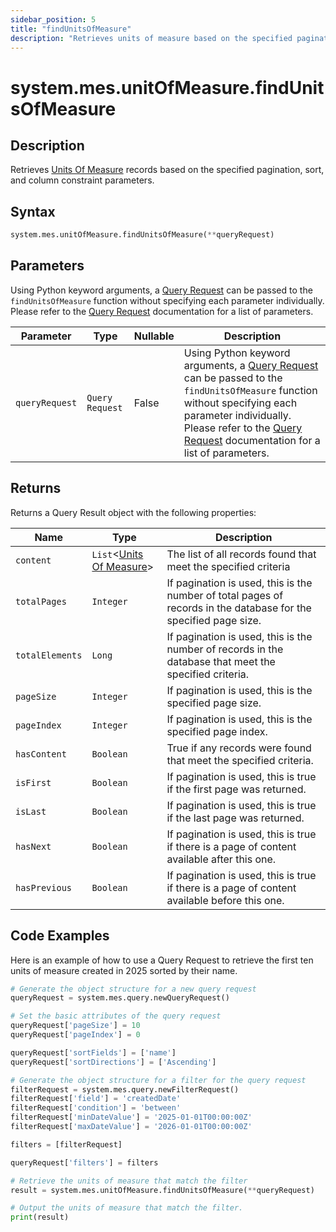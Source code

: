 ```yaml
---
sidebar_position: 5
title: "findUnitsOfMeasure"
description: "Retrieves units of measure based on the specified pagination, sort, and column constraint parameters."
---
```


# system.mes.unitOfMeasure.findUnitsOfMeasure

## Description

Retrieves [Units Of Measure](../../data-model/utility-models/unit-of-measure-model/unit-of-measure) records based on the specified pagination, sort, and column constraint parameters.

## Syntax

```python
system.mes.unitOfMeasure.findUnitsOfMeasure(**queryRequest)
```

## Parameters

Using Python keyword arguments, a [Query Request](../query-script-api/new-query-request) can be passed to the `findUnitsOfMeasure` function
without specifying each parameter individually. Please refer to the [Query Request](../query-script-api/new-query-request) documentation for a list of parameters.

| Parameter      | Type            | Nullable | Description                                                                                                                                                                                                                                                                                            |
|----------------|-----------------|----------|--------------------------------------------------------------------------------------------------------------------------------------------------------------------------------------------------------------------------------------------------------------------------------------------------------|
| `queryRequest` | `Query Request` | False    | Using Python keyword arguments, a [Query Request](../query-script-api/query-request) can be passed to the `findUnitsOfMeasure` function without specifying each parameter individually. Please refer to the [Query Request](../query-script-api/query-request) documentation for a list of parameters. |

## Returns

Returns a Query Result object with the following properties:

| Name            | Type                                                                                                    | Description                                                                                                      |
|-----------------|---------------------------------------------------------------------------------------------------------|------------------------------------------------------------------------------------------------------------------|
| `content`       | `List`&lt;[Units Of Measure](../../data-model/utility-models/unit-of-measure-model/unit-of-measure)&gt; | The list of all records found that meet the specified criteria                                                   |
| `totalPages`    | `Integer`                                                                                               | If pagination is used, this is the number of total pages of records in the database for the specified page size. |
| `totalElements` | `Long`                                                                                                  | If pagination is used, this is the number of records in the database that meet the specified criteria.           |
| `pageSize`      | `Integer`                                                                                               | If pagination is used, this is the specified page size.                                                          |
| `pageIndex`     | `Integer`                                                                                               | If pagination is used, this is the specified page index.                                                         |
| `hasContent`    | `Boolean`                                                                                               | True if any records were found that meet the specified criteria.                                                 |
| `isFirst`       | `Boolean`                                                                                               | If pagination is used, this is true if the first page was returned.                                              |
| `isLast`        | `Boolean`                                                                                               | If pagination is used, this is true if the last page was returned.                                               |
| `hasNext`       | `Boolean`                                                                                               | If pagination is used, this is true if there is a page of content available after this one.                      |
| `hasPrevious`   | `Boolean`                                                                                               | If pagination is used, this is true if there is a page of content available before this one.                     |

## Code Examples

Here is an example of how to use a Query Request to retrieve the first ten units of measure created in 2025 sorted by their
name.

```python
# Generate the object structure for a new query request
queryRequest = system.mes.query.newQueryRequest()

# Set the basic attributes of the query request
queryRequest['pageSize'] = 10
queryRequest['pageIndex'] = 0

queryRequest['sortFields'] = ['name']
queryRequest['sortDirections'] = ['Ascending']

# Generate the object structure for a filter for the query request
filterRequest = system.mes.query.newFilterRequest()
filterRequest['field'] = 'createdDate'
filterRequest['condition'] = 'between'
filterRequest['minDateValue'] = '2025-01-01T00:00:00Z'
filterRequest['maxDateValue'] = '2026-01-01T00:00:00Z'

filters = [filterRequest]

queryRequest['filters'] = filters

# Retrieve the units of measure that match the filter
result = system.mes.unitOfMeasure.findUnitsOfMeasure(**queryRequest)

# Output the units of measure that match the filter.
print(result)
```
